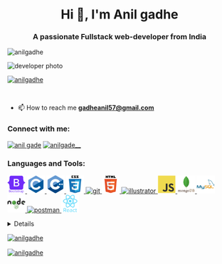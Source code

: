 
<h1 align="center">Hi 👋, I'm Anil gadhe</h1>
<h3 align="center">A passionate Fullstack web-developer from India</h3>

<p align="left"> <img src="https://komarev.com/ghpvc/?username=anilgadhe&label=Profile%20views&color=0e75b6&style=flat" alt="anilgadhe" /> </p>
<img src="https://www.google.com/search?sca_esv=b2637108d107973c&rlz=1C1CHBF_enIN1041IN1041&q=web+development+developer+images+gif+hd&uds=ADvngMjcH0KdF7qGWtwTBrP0nt7dRsscc1eCoGfrPNWcLEFzUIdD368ow6W9xKkg-GtF5i1OQmPlDHOEgHLnAN-sAhdE1r-bZbwf6tiwIm4iBgP-8Wtv3Yd4zwpnkMY1Q_qs3nvaX3I7lJ6y2EaCec1IKDaTH_JCPObF5cH0wSlLGYyFeYLNc_I&udm=2&sa=X&ved=2ahUKEwjz08OXrs-JAxU0SmwGHdFePd0QxKsJegQIDxAB&ictx=0&biw=1536&bih=730&dpr=1.25#vhid=HtOdKVYyAYHVSM&vssid=mosaic" alt="developer photo"/>

<p align="left"> <a href="https://github.com/ryo-ma/github-profile-trophy"><img src="https://github-profile-trophy.vercel.app/?username=anilgadhe" alt="anilgadhe" /></a> </p>

<p align="left"> <a href="https://twitter.com/" target="blank"><img src="https://img.shields.io/twitter/follow/?logo=twitter&style=for-the-badge" alt="" /></a> </p>

- 📫 How to reach me **gadheanil57@gmail.com**

<h3 align="left">Connect with me:</h3>
<p align="left">
<a href="https://linkedin.com/in/anil gade" target="blank"><img align="center" src="https://raw.githubusercontent.com/rahuldkjain/github-profile-readme-generator/master/src/images/icons/Social/linked-in-alt.svg" alt="anil gade" height="30" width="40" /></a>
<a href="https://instagram.com/anilgade__" target="blank"><img align="center" src="https://raw.githubusercontent.com/rahuldkjain/github-profile-readme-generator/master/src/images/icons/Social/instagram.svg" alt="anilgade__" height="30" width="40" /></a>
</p>

<h3 align="left">Languages and Tools:</h3>
<p align="left"> <a href="https://getbootstrap.com" target="_blank" rel="noreferrer"> <img src="https://raw.githubusercontent.com/devicons/devicon/master/icons/bootstrap/bootstrap-plain-wordmark.svg" alt="bootstrap" width="40" height="40"/> </a> <a href="https://www.cprogramming.com/" target="_blank" rel="noreferrer"> <img src="https://raw.githubusercontent.com/devicons/devicon/master/icons/c/c-original.svg" alt="c" width="40" height="40"/> </a> <a href="https://www.w3schools.com/cpp/" target="_blank" rel="noreferrer"> <img src="https://raw.githubusercontent.com/devicons/devicon/master/icons/cplusplus/cplusplus-original.svg" alt="cplusplus" width="40" height="40"/> </a> <a href="https://www.w3schools.com/css/" target="_blank" rel="noreferrer"> <img src="https://raw.githubusercontent.com/devicons/devicon/master/icons/css3/css3-original-wordmark.svg" alt="css3" width="40" height="40"/> </a> <a href="https://git-scm.com/" target="_blank" rel="noreferrer"> <img src="https://www.vectorlogo.zone/logos/git-scm/git-scm-icon.svg" alt="git" width="40" height="40"/> </a> <a href="https://www.w3.org/html/" target="_blank" rel="noreferrer"> <img src="https://raw.githubusercontent.com/devicons/devicon/master/icons/html5/html5-original-wordmark.svg" alt="html5" width="40" height="40"/> </a> <a href="https://www.adobe.com/in/products/illustrator.html" target="_blank" rel="noreferrer"> <img src="https://www.vectorlogo.zone/logos/adobe_illustrator/adobe_illustrator-icon.svg" alt="illustrator" width="40" height="40"/> </a> <a href="https://developer.mozilla.org/en-US/docs/Web/JavaScript" target="_blank" rel="noreferrer"> <img src="https://raw.githubusercontent.com/devicons/devicon/master/icons/javascript/javascript-original.svg" alt="javascript" width="40" height="40"/> </a> <a href="https://www.mongodb.com/" target="_blank" rel="noreferrer"> <img src="https://raw.githubusercontent.com/devicons/devicon/master/icons/mongodb/mongodb-original-wordmark.svg" alt="mongodb" width="40" height="40"/> </a> <a href="https://www.mysql.com/" target="_blank" rel="noreferrer"> <img src="https://raw.githubusercontent.com/devicons/devicon/master/icons/mysql/mysql-original-wordmark.svg" alt="mysql" width="40" height="40"/> </a> <a href="https://nodejs.org" target="_blank" rel="noreferrer"> <img src="https://raw.githubusercontent.com/devicons/devicon/master/icons/nodejs/nodejs-original-wordmark.svg" alt="nodejs" width="40" height="40"/> </a> <a href="https://postman.com" target="_blank" rel="noreferrer"> <img src="https://www.vectorlogo.zone/logos/getpostman/getpostman-icon.svg" alt="postman" width="40" height="40"/> </a> <a href="https://reactjs.org/" target="_blank" rel="noreferrer"> <img src="https://raw.githubusercontent.com/devicons/devicon/master/icons/react/react-original-wordmark.svg" alt="react" width="40" height="40"/> </a> </p>

<details>	
 <b>GSSOC(24) Badges 🪶</b><br>
<div style='display:flex; align-items:center; gap: 10px;' align='center'><a href="https://gssoc.girlscript.tech/leaderboard">
<img src="https://raw.githubusercontent.com/GSSoC24/Postman-Challenge/main/docs/assets/Postman%20White.png" width="100px" height="100px" />
  <img src="https://raw.githubusercontent.com/GSSoC24/Postman-Challenge/main/docs/assets/1.png" width="100px" height="100px" />
  <img src="https://raw.githubusercontent.com/GSSoC24/Postman-Challenge/main/docs/assets/2.png" width="100px" height="100px" />
  <img src="https://raw.githubusercontent.com/GSSoC24/Postman-Challenge/main/docs/assets/3.png" width="100px" height="100px" />
  <img src="https://raw.githubusercontent.com/GSSoC24/Postman-Challenge/main/docs/assets/4.png" width="100px" height="100px" />
  <img src="https://raw.githubusercontent.com/GSSoC24/Postman-Challenge/main/docs/assets/5.png" width="100px" height="100px" />
  
  
</div>
</details>
<p><img align="center" src="https://github-readme-stats.vercel.app/api/top-langs?username=anilgadhe&show_icons=true&locale=en&layout=compact" alt="anilgadhe" /></p>

<p><img align="center" src="https://github-readme-streak-stats.herokuapp.com/?user=anilgadhe&" alt="anilgadhe" /></p>
